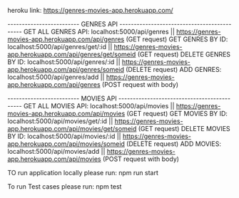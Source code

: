 heroku link:                https://genres-movies-app.herokuapp.com/

------------------------- GENRES  API --------------------------------------------
GET ALL GENRES API:     localhost:5000/api/genres           ||  https://genres-movies-app.herokuapp.com/api/genres (GET request)
GET GENRES BY ID:       localhost:5000/api/genres/get/:id   ||  https://genres-movies-app.herokuapp.com/api/genres/get/someid (GET request)
DELETE GENRES BY ID:    localhost:5000/api/genres/:id       ||  https://genres-movies-app.herokuapp.com/api/genres/someid (DELETE request)
ADD GENRES:             localhost:5000/api/genres/add       ||  https://genres-movies-app.herokuapp.com/api/genres (POST request with body)


------------------------- MOVIES  API --------------------------------------------
GET ALL MOVIES API:     localhost:5000/api/movies           ||  https://genres-movies-app.herokuapp.com/api/movies (GET request)
GET MOVIES BY ID:       localhost:5000/api/movies/get/:id   ||  https://genres-movies-app.herokuapp.com/api/movies/get/someid (GET request)
DELETE MOVIES BY ID:    localhost:5000/api/movies/:id       ||  https://genres-movies-app.herokuapp.com/api/movies/someid (DELETE request)
ADD MOVIES:             localhost:5000/api/movies/add       ||  https://genres-movies-app.herokuapp.com/api/movies (POST request with body)


TO run application locally please run:
npm run start


To run Test cases please run: 
npm test
